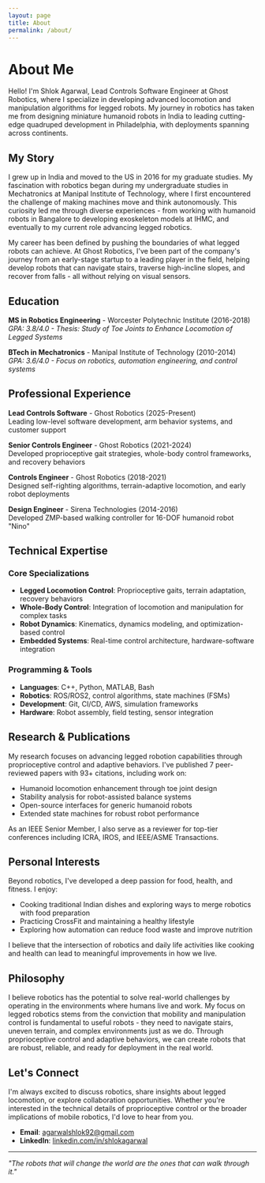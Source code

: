 ```yaml
---
layout: page
title: About
permalink: /about/
---
```


# About Me

Hello! I'm Shlok Agarwal, Lead Controls Software Engineer at Ghost Robotics, where I specialize in developing advanced locomotion and manipulation algorithms for legged robots. My journey in robotics has taken me from designing miniature humanoid robots in India to leading cutting-edge quadruped development in Philadelphia, with deployments spanning across continents.

## My Story

I grew up in India and moved to the US in 2016 for my graduate studies. My fascination with robotics began during my undergraduate studies in Mechatronics at Manipal Institute of Technology, where I first encountered the challenge of making machines move and think autonomously. This curiosity led me through diverse experiences - from working with humanoid robots in Bangalore to developing exoskeleton models at IHMC, and eventually to my current role advancing legged robotics.

My career has been defined by pushing the boundaries of what legged robots can achieve. At Ghost Robotics, I've been part of the company's journey from an early-stage startup to a leading player in the field, helping develop robots that can navigate stairs, traverse high-incline slopes, and recover from falls - all without relying on visual sensors.

## Education

**MS in Robotics Engineering** - Worcester Polytechnic Institute (2016-2018)  
*GPA: 3.8/4.0 - Thesis: Study of Toe Joints to Enhance Locomotion of Legged Systems*

**BTech in Mechatronics** - Manipal Institute of Technology (2010-2014)  
*GPA: 3.6/4.0 - Focus on robotics, automation engineering, and control systems*

## Professional Experience

**Lead Controls Software** - Ghost Robotics (2025-Present)  
Leading low-level software development, arm behavior systems, and customer support

**Senior Controls Engineer** - Ghost Robotics (2021-2024)  
Developed proprioceptive gait strategies, whole-body control frameworks, and recovery behaviors

**Controls Engineer** - Ghost Robotics (2018-2021)  
Designed self-righting algorithms, terrain-adaptive locomotion, and early robot deployments

**Design Engineer** - Sirena Technologies (2014-2016)  
Developed ZMP-based walking controller for 16-DOF humanoid robot "Nino"

## Technical Expertise

### Core Specializations
- **Legged Locomotion Control**: Proprioceptive gaits, terrain adaptation, recovery behaviors
- **Whole-Body Control**: Integration of locomotion and manipulation for complex tasks
- **Robot Dynamics**: Kinematics, dynamics modeling, and optimization-based control
- **Embedded Systems**: Real-time control architecture, hardware-software integration

### Programming & Tools
- **Languages**: C++, Python, MATLAB, Bash
- **Robotics**: ROS/ROS2, control algorithms, state machines (FSMs)
- **Development**: Git, CI/CD, AWS, simulation frameworks
- **Hardware**: Robot assembly, field testing, sensor integration

## Research & Publications

My research focuses on advancing legged robotion capabilities through proprioceptive control and adaptive behaviors. I've published 7 peer-reviewed papers with 93+ citations, including work on:

- Humanoid locomotion enhancement through toe joint design
- Stability analysis for robot-assisted balance systems
- Open-source interfaces for generic humanoid robots
- Extended state machines for robust robot performance

As an IEEE Senior Member, I also serve as a reviewer for top-tier conferences including ICRA, IROS, and IEEE/ASME Transactions.

## Personal Interests

Beyond robotics, I've developed a deep passion for food, health, and fitness. I enjoy:
- Cooking traditional Indian dishes and exploring ways to merge robotics with food preparation
- Practicing CrossFit and maintaining a healthy lifestyle
- Exploring how automation can reduce food waste and improve nutrition

I believe that the intersection of robotics and daily life activities like cooking and health can lead to meaningful improvements in how we live.

## Philosophy

I believe robotics has the potential to solve real-world challenges by operating in the environments where humans live and work. My focus on legged robotics stems from the conviction that mobility and manipulation control is fundamental to useful robots - they need to navigate stairs, uneven terrain, and complex environments just as we do. Through proprioceptive control and adaptive behaviors, we can create robots that are robust, reliable, and ready for deployment in the real world.

## Let's Connect

I'm always excited to discuss robotics, share insights about legged locomotion, or explore collaboration opportunities. Whether you're interested in the technical details of proprioceptive control or the broader implications of mobile robotics, I'd love to hear from you.

- **Email**: [agarwalshlok92@gmail.com](mailto:agarwalshlok92@gmail.com)
- **LinkedIn**: [linkedin.com/in/shlokagarwal](https://linkedin.com/in/shlokagarwal)

---

*"The robots that will change the world are the ones that can walk through it."*